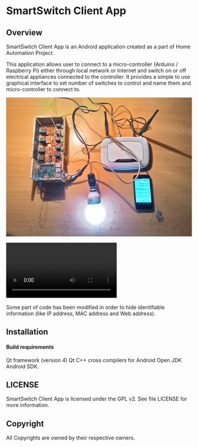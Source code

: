 # SmartSwitch Client App

## Overview
SmartSwitch Client App is an Android application created as a part of Home Automation Project.

This application allows user to connect to a micro-controller (Arduino / Raspberry Pi) either through
local network or Internet and switch on or off electrical appliances connected to the controller.
It provides a simple to use graphical interface to set number of switches to control and name them and
micro-controller to connect to.

![Picture](P_20160201_195654_HDR.jpg)

![Video](V_20160201_195810.mp4)

Some part of code has been modified in order to hide identifiable information (like IP address, MAC address
and Web address).

## Installation

#### Build requirements
Qt framework (version 4)
Qt C++ cross compilers for Android
Open JDK
Android SDK.

## LICENSE
SmartSwitch Client App is licensed under the GPL v2. See file LICENSE for more information.

## Copyright
All Copyrights are owned by their respective owners.
